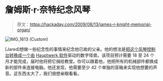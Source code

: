 # 詹姆斯·r·奈特纪念风琴

> 原文：<https://hackaday.com/2009/08/13/james-r-knight-memorial-organ/>

![IMG_1613 (Custom)](img/c6a888e77c9edf065b7d096ec5d04f88.png "IMG_1613 (Custom)")

[Jared]想做一些纪念性的事情来纪念他已故的父亲。他的想法是[把这个风琴控制台转换成一个由](http://homepage.mac.com/clintonk/iblog/B505170200/index.html) [Hauptwerk 软件](http://www.hauptwerk.co.uk/)驱动的数字怪兽。该项目预计需要 18 至 24 个月才能完成，届时他将把它捐给教堂。你可以跟着他，他把所有的机械部件都换成新的部件来连接电脑。他还发现，他需要至少 42 个单独的音箱来实现他想要的声音。这东西太大了，我们很想亲眼看看。